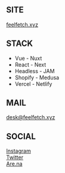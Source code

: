 ## SITE

[feelfetch.xyz](https://feelfetch.xyz)

## STACK
- Vue - Nuxt
- React - Next
- Headless - JAM
- Shopify - Medusa
- Vercel - Netlify

## MAIL

[desk@feelfetch.xyz](mailto:desk@feelfetch.xyz)  

## SOCIAL

[Instagram](https://www.instagram.com/feelfetch)  
[Twitter](https://twitter.com/feelfetch)  
[Are.na](https://www.are.na/andrea-grasso)  
